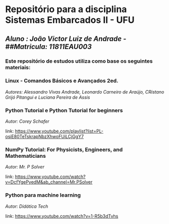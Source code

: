 # **Repositório para a disciplina Sistemas Embarcados II - UFU**
## *Aluno : João Victor Luiz de Andrade - ##Matricula: 11811EAU003*

### **Este repositório de estudos  utiliza como base os seguintes materiais:**

### Linux - Comandos Básicos e Avançados 2ed.
*Autores: Alessandro Vivas Andrade, Leonardo Carneiro de Araújo, CRistano Grijó Pitangui e Luciana Pereira de Assis*


### Python Tutorial e Python Tutorial for beginners
*Autor: Corey Schafer*

link: https://www.youtube.com/playlist?list=PL-osiE80TeTskrapNbzXhwoFUiLCjGgY7


### NumPy Tutorial: For Physicists, Engineers, and Mathematicians
*Autor: Mr. P Solver*

link: https://www.youtube.com/watch?v=DcfYgePyedM&ab_channel=Mr.PSolver

### Python para machine learning
*Autor: Didática Tech*

link: https://www.youtube.com/watch?v=1-R5b3dTvhs
